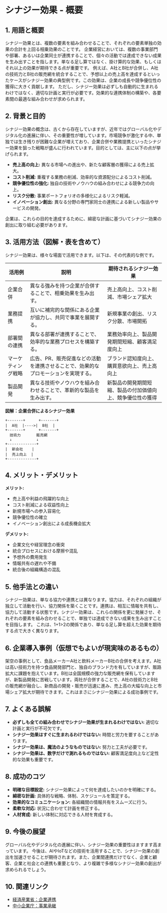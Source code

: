 # シナジー効果 - 概要

## 1. 用語と概要

シナジー効果とは、複数の要素を組み合わせることで、それぞれの要素単独の効果の合計を上回る相乗効果のことです。  企業経営においては、複数の事業部門や部署、あるいは企業同士が連携することで、個々の活動では達成できない成果を生み出すことを指します。単なる足し算ではなく、掛け算的な効果、もしくはそれ以上の効果が期待できる点が重要です。  例えば、A社とB社が合併し、A社の技術力とB社の販売網を統合することで、予想以上の売上高を達成するといったケースがシナジー効果の典型例です。この効果は、企業の成長や競争優位性の獲得に大きく貢献します。  ただし、シナジー効果は必ずしも自動的に生まれるわけではなく、適切な計画と実行が必要です。効果的な連携体制の構築や、各要素間の最適な組み合わせが求められます。


## 2. 背景と目的

シナジー効果の概念は、古くから存在していますが、近年ではグローバル化やデジタル化の進展に伴い、その重要性が増しています。市場競争が激化する中、単独では生き残りが困難な企業が増えており、企業合併や業務提携といったシナジー効果を狙った戦略が盛んに行われています。目的としては、主に以下の点が挙げられます。

* **売上高の向上:** 異なる市場への進出や、新たな顧客層の獲得による売上拡大。
* **コスト削減:**  重複する業務の削減、効率的な資源配分によるコスト削減。
* **競争優位性の強化:**  独自の技術やノウハウの組み合わせによる競争力の向上。
* **リスク分散:**  事業ポートフォリオの多様化によるリスク軽減。
* **イノベーション創出:**  異なる分野の専門家同士の連携による新しい製品やサービスの開発。

企業は、これらの目的を達成するために、綿密な計画に基づいてシナジー効果の創出に取り組む必要があります。


## 3. 活用方法（図解・表を含めて）

シナジー効果は、様々な場面で活用できます。以下は、その代表的な例です。

| 活用例                     | 説明                                                                     | 期待されるシナジー効果                                      |
|--------------------------|-----------------------------------------------------------------------------|---------------------------------------------------------------|
| 企業合併                    | 異なる強みを持つ企業が合併することで、相乗効果を生み出す。                   | 売上高向上、コスト削減、市場シェア拡大                        |
| 業務提携                    | 互いに補完的な関係にある企業が協力し、共同で事業を展開する。                   | 新規事業の創出、リスク分散、市場開拓                           |
| 部署間の連携                | 異なる部署が連携することで、効率的な業務プロセスを構築する。                   | 業務効率向上、製品開発期間短縮、顧客満足度向上                  |
| マーケティング戦略         | 広告、PR、販売促進などの活動を連携させることで、効果的なプロモーションを実現する。 | ブランド認知度向上、購買意欲向上、売上高向上                     |
| 製品開発                     | 異なる技術やノウハウを組み合わせることで、革新的な製品を生み出す。           | 新製品の開発期間短縮、製品の付加価値向上、競争優位性の獲得         |


**図解：企業合併によるシナジー効果**

```
+-------+      +-------+
|  A社  |---->|  B社  |
+-------+      +-------+
  技術力       販売網
  ↓           ↓
+-------------+
|  新会社    |
|  売上向上  |
+-------------+
```


## 4. メリット・デメリット

**メリット:**

* 売上高や利益の飛躍的な向上
* コスト削減による収益性向上
* 新規市場への参入容易化
* 競争優位性の確立
* イノベーション創出による成長機会拡大

**デメリット:**

* 企業文化や経営理念の衝突
* 統合プロセスにおける摩擦や混乱
* 予想外の費用発生
* 情報共有の遅れや不備
* 統合後の組織構造の混乱


## 5. 他手法との違い

シナジー効果は、単なる協力や連携とは異なります。協力は、それぞれの組織が独立して活動を行い、協力関係を築くことです。連携は、相互に情報を共有し、協力して活動する状態です。シナジー効果は、これらの関係を更に発展させ、それぞれの要素を組み合わせることで、単独では達成できない成果を生み出すことを目指します。  これは、1+1>2の関係であり、単なる足し算を超えた効果を期待する点で大きく異なります。


## 6. 企業導入事例（仮想でもよいが現実味のあるもの）

架空の事例として、食品メーカーA社と飲料メーカーB社の合併を考えます。A社は高い技術力を持つ食品開発部門と、独自のブランド力を有していますが、販路拡大に課題を抱えています。B社は全国規模の強力な販売網を保有していますが、新製品開発に苦戦しています。両社が合併することで、A社の技術力とB社の販売網が融合し、新商品の開発・販売が迅速に進み、売上高の大幅な向上と市場シェア拡大が期待できます。これはまさにシナジー効果による成功事例です。


## 7. よくある誤解

* **必ずしも全ての組み合わせでシナジー効果が生まれるわけではない:**  適切な計画と実行が不可欠です。
* **シナジー効果はすぐに生まれるわけではない:**  時間と労力を要することがあります。
* **シナジー効果は、魔法のようなものではない:**  努力と工夫が必要です。
* **シナジー効果は、数字だけで測れるものではない:**  顧客満足度向上など定性的な効果も重要です。


## 8. 成功のコツ

* **明確な目標設定:** シナジー効果によって何を達成したいのかを明確にする。
* **綿密な計画:** 具体的な戦略、体制、スケジュールを策定する。
* **効果的なコミュニケーション:** 各組織間の情報共有をスムーズに行う。
* **柔軟な対応:** 状況に合わせて計画を修正する。
* **人材育成:** 新しい体制に対応できる人材を育成する。


## 9. 今後の展望

グローバル化やデジタル化の進展に伴い、シナジー効果の重要性はますます高まっています。 今後は、AIやIoTなどの技術を活用することで、シナジー効果の創出を加速させることが期待されます。また、企業間連携だけでなく、企業と顧客、企業と社会との連携も重要となり、より複雑で多様なシナジー効果の創出が求められるでしょう。


## 10. 関連リンク

* [経済産業省：企業連携](仮のリンク)
* [中小企業庁：事業承継](仮のリンク)


